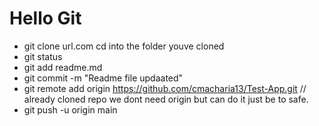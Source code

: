 # Hello Git

* git clone url.com
cd into the folder youve cloned
* git status 
* git add readme.md
* git commit -m "Readme file updaated"
* git remote add origin https://github.com/cmacharia13/Test-App.git // already cloned repo we dont need origin but can do it just be to safe.
* git push -u origin main